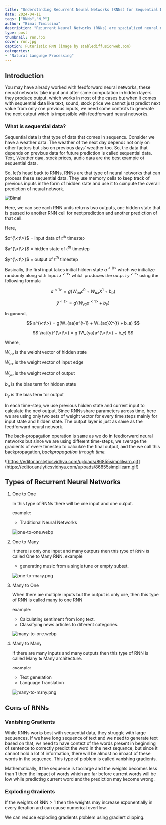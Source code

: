 ```yaml
---
title: "Understanding Recurrent Neural Networks (RNNs) for Sequential Data Processing"
date: 2024-04-11
tags: ["RNNs","NLP"]
author: "Bimal Timilsina"
description: "Recurrent Neural Networks (RNNs) are specialized neural networks capable of processing sequential data by retaining memory of previous inputs through hidden states, facilitating context-aware predictions. Despite their effectiveness with sequential data, RNNs face challenges such as vanishing gradients, diminishing the impact of distant inputs, and exploding gradients, causing numerical instability, which can be alleviated through techniques like gradient clipping."
type: post
thumbnail: rnn.jpg
cover: rnn.jpg
caption: Futuristic RNN (image by stablediffusionweb.com)
categories:
- "Natural Language Processing"
---
```


## Introduction

You may have already worked with feedforward neural networks, these neural networks take input and after some computation in hidden layers they produce output. which works in most of the cases but when it comes with sequential data like text, sound, stock price we cannot just predict next value from only one previous inputs, we need some contexts to generate the next output which is impossible with feedforward neural networks.

### What is sequential data?

Sequential data is that type of data that comes in sequence. Consider we have a weather data. The weather of the next day depends not only on other factors but also on previous days’ weather too. So, the data that depends on previous data for future prediction is called sequential data. Text, Weather data, stock prices, audio data are the best example of sequential data. 

So, let’s head back to RNNs, RNNs are that type of neural networks that can process these sequential data. They use memory cells to keep track of previous inputs in the form of hidden state and use it to compute the overall prediction of neural network.


![Bimal](/img/rnn/architecture-rnn-ltr.png)

Here, we can see each RNN units returns two outputs, one hidden state that is passed to another RNN cell for next prediction and another prediction of that cell.

Here,

$x^{\<t\>}$ = input data of $t^{th}$ timestep

$a^{\<t\>}$ = hidden state of $t^{th}$ timestep

$y^{\<t\>}$ = output of $t^{th}$ timestep

Basically, the first input takes initial hidden state $a^{<0>}$ which we initialize randomly along with input $x^{<1>}$ which produces the output $y^{<t>}$ using the following formula.

$$
a^{<1>} = g(W_{aa}a^{0} + W_{ax}X^{1} + b_a)
$$

$$
\hat{y}^{<1>} = g'(W_{ya}a^{<1>} + b_y)
$$

In general,

$$
a^{\<t\>} = g(W_{aa}a^{t-1} + W_{ax}X^{t} + b_a)
$$

$$
\hat{y}^{\<t\>} = g'(W_{ya}a^{\<t\>} + b_y)
$$

Where, 

$W_{aa}$ is the weight vector of hidden state

$W_{ax}$ is the weight vector of input edge

$W_{ya}$ is the weight vector of output

$b_a$ is the bias term for hidden state

$b_y$ is the bias term for output

In each time-step, we use previous hidden state and current input to calculate the next output. Since RNNs share parameters across time, here we are using only two sets of weight vector for every time steps mainly for input state and hidden state. The output layer is just as same as the feedforward neural network.

The back-propagation operation is same as we do in feedforward neural networks but since we are using different time-steps, we average the gradients of every timestep to calculate the final output, and the we call this backpropagation, *backpropagation through time.*

![https://editor.analyticsvidhya.com/uploads/86855simplilearn.gif](https://editor.analyticsvidhya.com/uploads/86855simplilearn.gif)

## Types of Recurrent Neural Networks

1. One to One
    
    In this type of RNNs there will be one input and one output.
    
    example:
    
    - Traditional Neural Networks
    
    ![one-to-one.webp](/img/rnn/one-to-one.webp)
    
2. One to Many
    
    If there is only one input and many outputs then this type of RNN is called One to Many RNN. example: 
    
    - generating music from a single tune or empty subset.
    
    ![one-to-many.png](/img/rnn/one-to-many.png)
    
3. Many to One
    
    When there are multiple inputs but the output is only one, then this type of RNN is called many to one RNN.
    
    example:
    
    - Calculating sentiment from long text.
    - Classifying news articles to different categories.
    
    ![many-to-one.webp](/img/rnn/many-to-one.webp)
    
4. Many to Many
    
    If there are many inputs and many outputs then this type of RNN is called Many to Many architecture.
    
    example:
    
    - Text generation
    - Language Translation
    
    ![many-to-many.png](/img/rnn/many-to-many.png)
    

## Cons of RNNs

### Vanishing Gradients

While RNNs works best with sequential data, they struggle with large sequences. If we have long sequence of text and we need to generate text based on that, we need to have context of the words present in beginning of sentence to correctly predict the word in the next sequence, but since it cannot hold a lot of information, there will be almost no impact of these words in the sequence. This type of problem is called vanishing gradients.

Mathematically, If the sequence is too large and the weights  becomes less than 1 then the impact of words which are far before current words will be low while predicting current word and the prediction may become wrong.

### Exploding Gradients

If the weights of RNN > 1 then the weights may increase exponentially in every iteration and can cause numerical overflow.

We can reduce exploding gradients problem using gradient clipping.